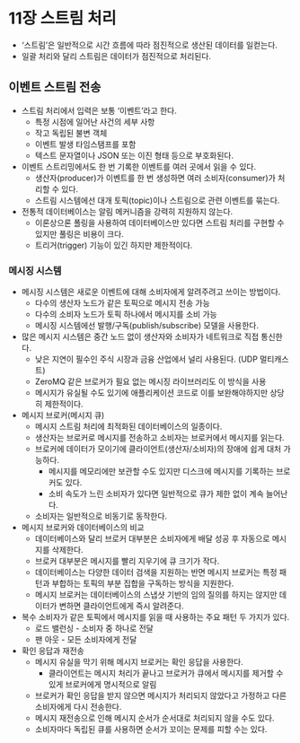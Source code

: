# 11장 스트림 처리
- ‘스트림’은 일반적으로 시간 흐름에 따라 점진적으로 생산된 데이터를 일컫는다.
- 일괄 처리와 달리 스트림은 데이터가 점진적으로 처리된다.

## 이벤트 스트림 전송

- 스트림 처리에서 입력은 보통 ‘이벤트’라고 한다.
    - 특정 시점에 일어난 사건의 세부 사항
    - 작고 독립된 불변 객체
    - 이벤트 발생 타임스탬프를 포함
    - 텍스트 문자열이나 JSON 또는 이진 형태 등으로 부호화된다.
- 이벤트 스트리밍에서도 한 번 기록한 이벤트를 여러 곳에서 읽을 수 있다.
    - 생산자(producer)가 이벤트를 한 번 생성하면 여러 소비자(consumer)가 처리할 수 있다.
    - 스트림 시스템에선 대개 토픽(topic)이나 스트림으로 관련 이벤트를 묶는다.
- 전통적 데이터베이스는 알림 메커니즘을 강력히 지원하지 않는다.
    - 이론상으론 폴링을 사용하여 데이터베이스만 있다면 스트림 처리를 구현할 수 있지만 풀링은 비용이 크다.
    - 트리거(trigger) 기능이 있긴 하지만 제한적이다.

### 메시징 시스템

- 메시징 시스템은 새로운 이벤트에 대해 소비자에게 알려주려고 쓰이는 방법이다.
    - 다수의 생산자 노드가 같은 토픽으로 메시지 전송 가능
    - 다수의 소비자 노드가 토픽 하나에서 메시지를 소비 가능
    - 메시징 시스템에선 발행/구독(publish/subscribe) 모델을 사용한다.
- 많은 메시지 시스템은 중간 노드 없이 생산자와 소비자가 네트워크로 직접 통신한다.
    - 낮은 지연이 필수인 주식 시장과 금융 산업에서 널리 사용된다. (UDP 멀티캐스트)
    - ZeroMQ 같은 브로커가 필요 없는 메시징 라이브러리도 이 방식을 사용
    - 메시지가 유실될 수도 있기에 애플리케이션 코드로 이를 보완해야하지만 상당히 제한적이다.
- 메시지 브로커(메시지 큐)
    - 메시지 스트림 처리에 최적화된 데이터베이스의 일종이다.
    - 생산자는 브로커로 메시지를 전송하고 소비자는 브로커에서 메시지를 읽는다.
    - 브로커에 데이터가 모이기에 클라이언트(생산자/소비자)의 장애에 쉽게 대처 가능하다.
        - 메시지를 메모리에만 보관할 수도 있지만 디스크에 메시지를 기록하는 브로커도 있다.
        - 소비 속도가 느린 소비자가 있다면 일반적으로 큐가 제한 없이 계속 늘어난다.
    - 소비자는 일반적으로 비동기로 동작한다.
- 메시지 브로커와 데이터베이스의 비교
    - 데이터베이스와 달리 브로커 대부분은 소비자에게 배달 성공 후 자동으로 메시지를 삭제한다.
    - 브로커 대부분은 메시지를 빨리 지우기에 큐 크기가 작다.
    - 데이터베이스는 다양한 데이터 검색을 지원하는 반면 메시지 브로커는 특정 패턴과 부합하는 토픽의 부분 집합을 구독하는 방식을 지원한다.
    - 메시지 브로커는 데이터베이스의 스냅샷 기반의 임의 질의를 하지는 않지만 데이터가 변하면 클라이언트에게 즉시 알려준다.
- 복수 소비자가 같은 토픽에서 메시지를 읽을 때 사용하는 주요 패턴 두 가지가 있다.
    - 로드 밸런싱 - 소비자 중 하나로 전달
    - 팬 아웃 - 모든 소비자에게 전달
- 확인 응답과 재전송
    - 메시지 유실을 막기 위해 메시지 브로커는 확인 응답을 사용한다.
        - 클라이언트는 메시지 처리가 끝나고 브로커가 큐에서 메시지를 제거할 수 있게 브로커에게 명시적으로 알림
    - 브로커가 확인 응답을 받지 않으면 메시지가 처리되지 않았다고 가정하고 다른 소비자에게 다시 전송한다.
    - 메시지 재전송으로 인해 메시지 순서가 순서대로 처리되지 않을 수도 있다.
    - 소비자마다 독립된 큐를 사용하면 순서가 꼬이는 문제를 피할 수는 있다.

